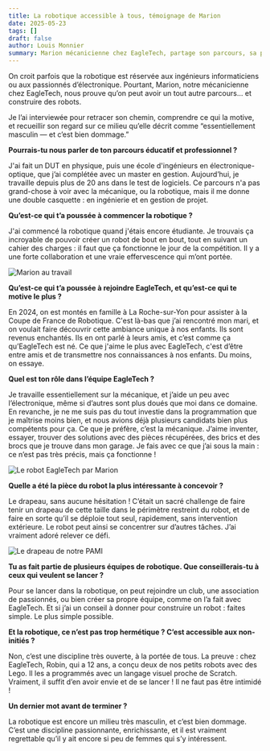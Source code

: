 ```yaml
---
title: La robotique accessible à tous, témoignage de Marion
date: 2025-05-23
tags: []
draft: false
author: Louis Monnier
summary: Marion mécanicienne chez EagleTech, partage son parcours, sa passion pour la mécanique, et son engagement dans une robotique accessible à tous. Elle revient sur son rôle dans l'équipe, les défis techniques rencontrés et sur l'importance d'encourager les femmes et les jeunes à se lancer.
---
```


On croit parfois que la robotique est réservée aux ingénieurs informaticiens ou aux passionnés d’électronique. Pourtant, Marion, notre mécanicienne chez EagleTech, nous prouve qu’on peut avoir un tout autre parcours… et construire des robots.

Je l’ai interviewée pour retracer son chemin, comprendre ce qui la motive, et recueillir son regard sur ce milieu qu’elle décrit comme “essentiellement masculin — et c’est bien dommage.”


**Pourrais-tu nous parler de ton parcours éducatif et professionnel ?**

J'ai fait un DUT en physique, puis une école d'ingénieurs en électronique-optique, que j’ai complétée avec un master en gestion. Aujourd’hui, je travaille depuis plus de 20 ans dans le test de logiciels. Ce parcours n'a pas grand-chose à voir avec la mécanique, ou la robotique, mais il me donne une double casquette : en ingénierie et en gestion de projet.

**Qu’est-ce qui t’a poussée à commencer la robotique ?**

J'ai commencé la robotique quand j'étais encore étudiante. Je trouvais ça incroyable de pouvoir créer un robot de bout en bout, tout en suivant un cahier des charges : il faut que ça fonctionne le jour de la compétition. Il y a une forte collaboration et une vraie effervescence qui m’ont portée.

![Marion au travail](/blog-images/20250523-interview-marion/marion-au-travail.png)

**Qu’est-ce qui t’a poussée à rejoindre EagleTech, et qu’est-ce qui te motive le plus ?**

En 2024, on est montés en famille à La Roche-sur-Yon pour assister à la Coupe de France de Robotique. C'est là-bas que j’ai rencontré mon mari, et on voulait faire découvrir cette ambiance unique à nos enfants. Ils sont revenus enchantés. Ils en ont parlé à leurs amis, et c’est comme ça qu’EagleTech est né.
Ce que j'aime le plus avec EagleTech, c'est d’être entre amis et de transmettre nos connaissances à nos enfants. Du moins, on essaye.

**Quel est ton rôle dans l’équipe EagleTech ?**

Je travaille essentiellement sur la mécanique, et j’aide un peu avec l’électronique, même si d’autres sont plus doués que moi dans ce domaine. En revanche, je ne me suis pas du tout investie dans la programmation que je maîtrise moins bien, et nous avions déjà plusieurs candidats bien plus compétents pour ça.
Ce que je préfère, c’est la mécanique. J’aime inventer, essayer, trouver des solutions avec des pièces récupérées, des brics et des brocs que je trouve dans mon garage. Je fais avec ce que j’ai sous la main : ce n’est pas très précis, mais ça fonctionne !

![Le robot EagleTech par Marion](/blog-images/20250523-interview-marion/robot-avec-son-drapeau.png)

**Quelle a été la pièce du robot la plus intéressante à concevoir ?**

Le drapeau, sans aucune hésitation ! C’était un sacré challenge de faire tenir un drapeau de cette taille dans le périmètre restreint du robot, et de faire en sorte qu’il se déploie tout seul, rapidement, sans intervention extérieure. Le robot peut ainsi se concentrer sur d’autres tâches. J’ai vraiment adoré relever ce défi.


![Le drapeau de notre PAMI](/blog-images/20250523-interview-marion/drapeau-pami.png) 

**Tu as fait partie de plusieurs équipes de robotique. Que conseillerais-tu à ceux qui veulent se lancer ?**

Pour se lancer dans la robotique, on peut rejoindre un club, une association de passionnés, ou bien créer sa propre équipe, comme on l’a fait avec EagleTech. Et si j’ai un conseil à donner pour construire un robot : faites simple. Le plus simple possible.

**Et la robotique, ce n’est pas trop hermétique ? C’est accessible aux non-initiés ?**

Non, c’est une discipline très ouverte, à la portée de tous. La preuve : chez EagleTech, Robin, qui a 12 ans, a conçu deux de nos petits robots avec des Lego. Il les a programmés avec un langage visuel proche de Scratch. Vraiment, il suffit d’en avoir envie et de se lancer ! Il ne faut pas être intimidé !

**Un dernier mot avant de terminer ?**

La robotique est encore un milieu très masculin, et c’est bien dommage. C’est une discipline passionnante, enrichissante, et il est vraiment regrettable qu’il y ait encore si peu de femmes qui s’y intéressent.